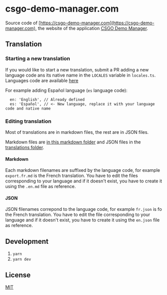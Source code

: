 # csgo-demo-manager.com

Source code of [https://csgo-demo-manager.com](https://csgo-demo-manager.com), the website of the application [CSGO Demo Manager](https://github.com/akiver/csgo-demos-manager).

## Translation

### Starting a new translation

If you would like to start a new translation, submit a PR adding a new language code ans its native name in the `LOCALES` variable in `locales.ts`.
Languages code are available [here](https://en.wikipedia.org/wiki/List_of_ISO_639-1_codes)

For example adding Español language (`es` language code):

```
  en: 'English', // Already defined
  es: 'Español', // <- New language, replace it with your language code and native name
```

### Editing translation

Most of translations are in markdown files, the rest are in JSON files.

Markdown files are [in this markdown folder](https://github.com/akiver/csgo-demos-manager.com/blob/main/src/markdown) and JSON files in the [translations folder](https://github.com/akiver/csgo-demos-manager.com/blob/main/src/translations).

#### Markdown

Each markdown filenames are suffixed by the language code, for example `export.fr.md` is the French translation.
You have to edit the files corresponding to your language and if it doesn't exist, you have to create it using the `.en.md` file as reference.

#### JSON

JSON filenames correpond to the language code, for example `fr.json` is fo the French translation.
You have to edit the file corresponding to your language and if it doesn't exist, you have to create it using the `en.json` file as reference.

## Development

1. `yarn`
2. `yarn dev`

## License

[MIT](https://github.com/akiver/csgo-demos-manager.com/blob/main/LICENSE)
